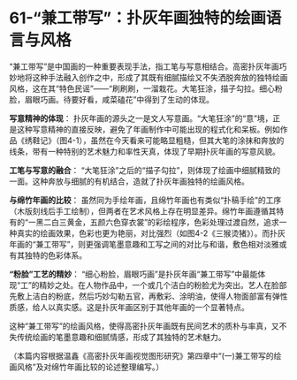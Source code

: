 # 61-“兼工带写”：扑灰年画独特的绘画语言与风格

“兼工带写”是中国画的一种重要表现手法，指工笔与写意相结合。高密扑灰年画巧妙地将这种手法融入创作之中，形成了其既有细腻描绘又不失洒脱奔放的独特绘画风格，这在其“特色民谣”——“刷刷刷，一溜栽花。大笔狂涂，描子勾拉。细心粉脸，眉眼巧画。待要好看，咸菜磕花”中得到了生动的体现。

**写意精神的体现**：
扑灰年画的源头之一是文人写意画。“大笔狂涂”的“意”境，正是这种写意精神的直接反映，避免了年画制作中可能出现的程式化和呆板。例如作品《绣鞋记》（图4-1），虽然在今天看来可能略显粗糙，但其大笔的涂抹和奔放的线条，带有一种特别的艺术魅力和率性天真，体现了早期扑灰年画的写意风貌。

**工笔与写意的融合**：
“大笔狂涂”之后的“描子勾拉”，则体现了绘画中细腻精致的一面。这种奔放与细腻的有机结合，造就了扑灰年画独特的绘画风格。

**与绵竹年画的比较**：
虽然同为手绘年画，且绵竹年画也有类似“扑稿手绘”的工序（木版刻线后手工绘制），但两者在艺术风格上存在明显差异。绵竹年画遵循其特有的“一黑二白三黄金，五颜六色穿衣裳”的彩绘程序，色彩处理过渡自然，追求一种真实的绘画效果，色彩也更为艳丽，对比强烈（如图4-2《三猴烫猪》）。而扑灰年画的“兼工带写”，则更强调笔墨意趣和工写之间的对比与和谐，敷色相对淡雅或有其独特的色彩体系。

**“粉脸”工艺的精妙**：
“细心粉脸，眉眼巧画”是扑灰年画“兼工带写”中最能体现“工”的精妙之处。在人物作品中，一个或几个洁白的粉脸尤为突出。艺人在脸部先敷上洁白的粉底，然后巧妙勾勒五官，再敷彩、涂明油，使得人物面部富有弹性质感，给人以真实感。这是扑灰年画区别于其他年画的一个显著特点。

这种“兼工带写”的绘画风格，使得高密扑灰年画既有民间艺术的质朴与率真，又不失传统绘画的笔墨意趣和细腻情感，形成了其独特的艺术魅力。

（本篇内容根据温鑫《高密扑灰年画视觉图形研究》第四章中“(一)兼工带写的绘画风格”及对绵竹年画比较的论述整理编写。）
